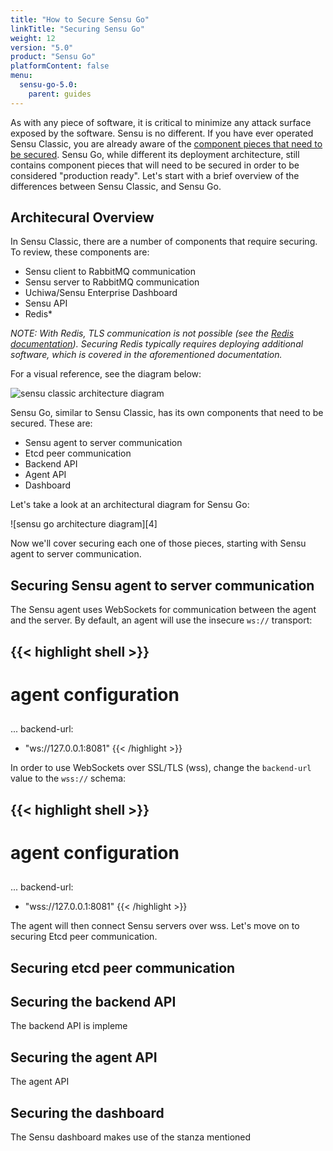 ```yaml
---
title: "How to Secure Sensu Go"
linkTitle: "Securing Sensu Go"
weight: 12
version: "5.0"
product: "Sensu Go"
platformContent: false
menu:
  sensu-go-5.0:
    parent: guides
---
```


As with any piece of software, it is critical to minimize any attack surface exposed by the software. Sensu is no different. If you have ever operated Sensu Classic, you are already aware of the [component pieces that need to be secured][1]. Sensu Go, while different its deployment architecture, still contains component pieces that will need to be secured in order to be considered "production ready". Let's start with a brief overview of the differences between Sensu Classic, and Sensu Go.

## Architecural Overview
In Sensu Classic, there are a number of components that require securing. To review, these components are:

* Sensu client to RabbitMQ communication
* Sensu server to RabbitMQ communication
* Uchiwa/Sensu Enterprise Dashboard
* Sensu API
* Redis*

_NOTE: With Redis, TLS communication is not possible (see the [Redis documentation][2]). Securing Redis typically requires deploying additional software, which is covered in the aforementioned documentation._

For a visual reference, see the diagram below:

![sensu classic architecture diagram][3]

Sensu Go, similar to Sensu Classic, has its own components that need to be secured. These are:

* Sensu agent to server communication
* Etcd peer communication
* Backend API
* Agent API
* Dashboard

Let's take a look at an architectural diagram for Sensu Go:

![sensu go architecture diagram][4]

Now we'll cover securing each one of those pieces, starting with Sensu agent to server communication.

## Securing Sensu agent to server communication

The Sensu agent uses WebSockets for communication between the agent and the server. By default, an agent will use the insecure `ws://` transport:

{{< highlight shell >}}
---
##
# agent configuration
##
...
backend-url:
  - "ws://127.0.0.1:8081"
{{< /highlight >}}

In order to use WebSockets over SSL/TLS (wss), change the `backend-url` value to the `wss://` schema:

{{< highlight shell >}}
---
##
# agent configuration
##
...
backend-url:
  - "wss://127.0.0.1:8081"
{{< /highlight >}}

The agent will then connect Sensu servers over wss. Let's move on to securing Etcd peer communication.

## Securing etcd peer communication



## Securing the backend API
The backend API is impleme


## Securing the agent API
The agent API

## Securing the dashboard

The Sensu dashboard makes use of the stanza mentioned


<!-- LINKS -->
[1]: /sensu-core/latest/guides/securing-sensu/
[2]: https://redis.io/topics/security
[3]:
[4]:
